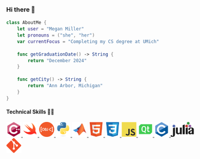 ### Hi there 👋

```swift
class AboutMe {
    let user = "Megan Miller"
    let pronouns = ("she", "her")
    var currentFocus = "Completing my CS degree at UMich"

    func getGraduationDate() -> String {
        return "December 2024"
    }
    
    func getCity() -> String {
        return "Ann Arbor, Michigan"
    }
}
```

#### Technical Skills 👩‍💻

<!-- Programming language logos -->
<p align="left">
    <!-- C++ -->
    <a href="https://cplusplus.com/" target="_blank" rel="nofollow">
        <img src="https://github.com/megmil/megmil/blob/cb663b5aaa0d93b3263061797d334f80dac6d0c7/images/cpp.svg" alt="cpp" height="40" />
    </a>
    <!-- Swift -->
    <a href="https://developer.apple.com/swift/" target="_blank" rel="nofollow">
        <img src="https://github.com/megmil/megmil/blob/cb663b5aaa0d93b3263061797d334f80dac6d0c7/images/swift.svg" alt="swift" height="40"/>
    </a>
    <!-- Objective-C -->
    <a href="https://developer.apple.com/library/archive/documentation/Cocoa/Conceptual/ProgrammingWithObjectiveC/Introduction/Introduction.html" target="_blank" rel="nofollow">
        <img src="https://github.com/megmil/megmil/blob/cb663b5aaa0d93b3263061797d334f80dac6d0c7/images/obj-c.svg" alt="objective-c" height="40" />
    </a>
    <!-- Python -->
    <a href="https://www.python.org/" target="_blank" rel="nofollow">
        <img src="https://github.com/megmil/megmil/blob/cb663b5aaa0d93b3263061797d334f80dac6d0c7/images/python.svg" alt="python" height="40" />
    </a>
    <!-- MATLAB -->
    <a href="https://www.mathworks.com/products/matlab.html" target="_blank" rel="nofollow">
        <img src="https://github.com/megmil/megmil/blob/cb663b5aaa0d93b3263061797d334f80dac6d0c7/images/matlab.svg" alt="matlab" height="40" />
    </a>
    <!-- HTML -->
    <a href="https://en.wikipedia.org/wiki/HTML" target="_blank" rel="nofollow">
        <img src="https://github.com/megmil/megmil/blob/cb663b5aaa0d93b3263061797d334f80dac6d0c7/images/html.svg" alt="html" height="40" />
    </a>    
    <!-- CSS -->
    <a href="https://en.wikipedia.org/wiki/CSS" target="_blank" rel="nofollow">
        <img src="https://github.com/megmil/megmil/blob/cb663b5aaa0d93b3263061797d334f80dac6d0c7/images/css.svg" alt="css" height="40" />
    </a>
    <!-- JavaScript -->
    <a href="https://en.wikipedia.org/wiki/JavaScript" target="_blank" rel="nofollow">
        <img src="https://github.com/megmil/megmil/blob/cb663b5aaa0d93b3263061797d334f80dac6d0c7/images/js.svg" alt="javascript" height="40" />
    </a>
    <!-- QML -->
    <a href="https://doc.qt.io/qt-6/qtqml-index.html" target="_blank" rel="nofollow">
        <img src="https://github.com/megmil/megmil/blob/cb663b5aaa0d93b3263061797d334f80dac6d0c7/images/qml.svg" alt="qml" height="40"/>
    </a>
    <!-- C -->
    <a href="https://en.wikipedia.org/wiki/C_(programming_language)" target="_blank" rel="nofollow">
        <img src="https://github.com/megmil/megmil/blob/cb663b5aaa0d93b3263061797d334f80dac6d0c7/images/c-original.svg" alt="c-original" height="40"/>
    </a>
    <!-- Julia -->
    <a href="https://julialang.org/" target="_blank" rel="nofollow">
        <img src="https://github.com/megmil/megmil/blob/cb663b5aaa0d93b3263061797d334f80dac6d0c7/images/julia.svg" alt="julia" height="40"/>
    </a>
    <!-- Git -->
    <a href="https://git-scm.com/" target="_blank" rel="nofollow">
        <img src="https://github.com/megmil/megmil/blob/cb663b5aaa0d93b3263061797d334f80dac6d0c7/images/git.svg" alt="git" height="40"/>
    </a>
</p>
